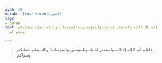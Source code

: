 ```yaml
---
ayah: 19
surah: '[[047-Surah|سورة]]'
tags:
- quran
text: فاعلم أنه لا إله إلا الله واستغفر لذنبك وللمؤمنين والمؤمنات ۗ والله يعلم متقلبكم
  ومثواكم

---
```

> فاعلم أنه لا إله إلا الله واستغفر لذنبك وللمؤمنين والمؤمنات ۗ والله يعلم متقلبكم ومثواكم
